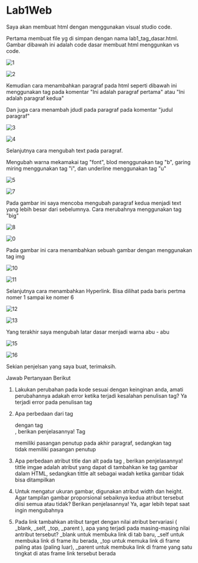 # Lab1Web

Saya akan membuat html dengan menggunakan visual studio code.

Pertama membuat file yg di simpan dengan nama lab1_tag_dasar.html. Gambar dibawah ini adalah code dasar membuat html menggunkan vs code.

![1](https://user-images.githubusercontent.com/81820997/113430834-0f74eb00-9405-11eb-9a14-191c1818ba1f.PNG)

![2](https://user-images.githubusercontent.com/81820997/113430873-1d2a7080-9405-11eb-83eb-ae7323bf93db.PNG)

Kemudian cara menambahkan paragraf pada html seperti dibawah ini menggunakan tag pada komentar "Ini adalah paragraf pertama" atau "Ini adalah paragraf kedua"

Dan juga cara menambah jdudl pada paragraf pada komentar "judul paragraf"

![3](https://user-images.githubusercontent.com/81820997/113434331-f2431b00-940a-11eb-96cf-5bd30693a6d6.PNG)


![4](https://user-images.githubusercontent.com/81820997/113434476-3e8e5b00-940b-11eb-8b8c-e250cbd80340.PNG)

Selanjutnya cara mengubah text pada paragraf.

Mengubah warna mekamakai tag "font", blod menggunakan tag "b", garing miring menggunakan tag "i", dan underline menggunakan tag "u"

![5](https://user-images.githubusercontent.com/81820997/113434824-d9873500-940b-11eb-8bce-569b2e3ce229.PNG)


![7](https://user-images.githubusercontent.com/81820997/113434958-17845900-940c-11eb-873a-08624d45c15d.PNG)

Pada gambar ini saya mencoba mengubah paragraf kedua menjadi text yang lebih besar dari sebelumnya. Cara merubahnya menggunakan tag "big"

![8](https://user-images.githubusercontent.com/81820997/113435358-d0e32e80-940c-11eb-86e9-a186ba26afc1.PNG)

![0](https://user-images.githubusercontent.com/81820997/113435498-21f32280-940d-11eb-8dcf-7fb28c8bd126.PNG)

Pada gambar ini cara menambahkan sebuah gambar dengan menggunakan tag img

![10](https://user-images.githubusercontent.com/81820997/113435773-acd41d00-940d-11eb-8515-a0e1ea316887.PNG)

![11](https://user-images.githubusercontent.com/81820997/113435780-afcf0d80-940d-11eb-8ddc-d4ccc6bc65d1.PNG)

Selanjutnya cara menambahkan Hyperlink. Bisa dilihat pada baris pertma nomer 1 sampai ke nomer 6

![12](https://user-images.githubusercontent.com/81820997/113436208-82cf2a80-940e-11eb-96b6-d89d17fcee2f.PNG)

![13](https://user-images.githubusercontent.com/81820997/113436212-85318480-940e-11eb-9064-9f3e987f13ae.PNG)

Yang terakhir saya mengubah latar dasar menjadi warna abu - abu

![15](https://user-images.githubusercontent.com/81820997/113436552-1c96d780-940f-11eb-9874-906e872135d0.PNG)

![16](https://user-images.githubusercontent.com/81820997/113436558-1ef93180-940f-11eb-9b15-b65623958edc.PNG)

Sekian penjelsan yang saya buat, terimaksih.


Jawab Pertanyaan Berikut

1. Lakukan perubahan pada kode sesuai dengan keinginan anda, amati perubahannya adakah error ketika terjadi kesalahan penulisan tag? Ya terjadi error pada penulisan tag

3. Apa perbedaan dari tag <p> dengan tag <br>, berikan penjelasannya! Tag <p> memiliki pasangan penutup pada akhir paragraf, sedangkan tag <br> tidak memiliki pasangan penutup
 
5. Apa perbedaan atribut title dan alt pada tag <img>, berikan penjelasannya! tittle imgae adalah atribut yang dapat di tambahkan ke tag gambar dalam HTML, sedangkan tittle alt sebagai wadah ketika gambar tidak bisa ditampilkan
 
7. Untuk mengatur ukuran gambar, digunakan atribut width dan height. Agar tampilan gambar proporsional sebaiknya kedua atribut tersebut diisi semua atau tidak? Berikan penjelasannya! Ya, agar lebih tepat saat ingin mengubahnya

9. Pada link tambahkan atribut target dengan nilai atribut bervariasi ( _blank, _self, _top, _parent ), apa yang terjadi pada masing-masing nilai antribut tersebut? _blank untuk membuka link di tab baru, _self untuk membuka link di frame itu berada, _top untuk memuka link di frame paling atas (paling luar), _parent untuk membuka link di frame yang satu tingkat di atas frame link tersebut berada 
